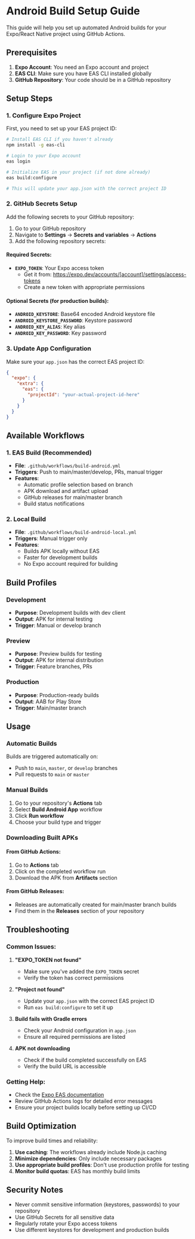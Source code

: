 # Android Build Setup Guide

This guide will help you set up automated Android builds for your Expo/React Native project using GitHub Actions.

## Prerequisites

1. **Expo Account**: You need an Expo account and project
2. **EAS CLI**: Make sure you have EAS CLI installed globally
3. **GitHub Repository**: Your code should be in a GitHub repository

## Setup Steps

### 1. Configure Expo Project

First, you need to set up your EAS project ID:

```bash
# Install EAS CLI if you haven't already
npm install -g eas-cli

# Login to your Expo account
eas login

# Initialize EAS in your project (if not done already)
eas build:configure

# This will update your app.json with the correct project ID
```

### 2. GitHub Secrets Setup

Add the following secrets to your GitHub repository:

1. Go to your GitHub repository
2. Navigate to **Settings** → **Secrets and variables** → **Actions**
3. Add the following repository secrets:

#### Required Secrets:

- **`EXPO_TOKEN`**: Your Expo access token
  - Get it from: https://expo.dev/accounts/[account]/settings/access-tokens
  - Create a new token with appropriate permissions

#### Optional Secrets (for production builds):

- **`ANDROID_KEYSTORE`**: Base64 encoded Android keystore file
- **`ANDROID_KEYSTORE_PASSWORD`**: Keystore password
- **`ANDROID_KEY_ALIAS`**: Key alias
- **`ANDROID_KEY_PASSWORD`**: Key password

### 3. Update App Configuration

Make sure your `app.json` has the correct EAS project ID:

```json
{
  "expo": {
    "extra": {
      "eas": {
        "projectId": "your-actual-project-id-here"
      }
    }
  }
}
```

## Available Workflows

### 1. EAS Build (Recommended)
- **File**: `.github/workflows/build-android.yml`
- **Triggers**: Push to main/master/develop, PRs, manual trigger
- **Features**:
  - Automatic profile selection based on branch
  - APK download and artifact upload
  - GitHub releases for main/master branch
  - Build status notifications

### 2. Local Build
- **File**: `.github/workflows/build-android-local.yml`
- **Triggers**: Manual trigger only
- **Features**:
  - Builds APK locally without EAS
  - Faster for development builds
  - No Expo account required for building

## Build Profiles

### Development
- **Purpose**: Development builds with dev client
- **Output**: APK for internal testing
- **Trigger**: Manual or develop branch

### Preview
- **Purpose**: Preview builds for testing
- **Output**: APK for internal distribution
- **Trigger**: Feature branches, PRs

### Production
- **Purpose**: Production-ready builds
- **Output**: AAB for Play Store
- **Trigger**: Main/master branch

## Usage

### Automatic Builds
Builds are triggered automatically on:
- Push to `main`, `master`, or `develop` branches
- Pull requests to `main` or `master`

### Manual Builds
1. Go to your repository's **Actions** tab
2. Select **Build Android App** workflow
3. Click **Run workflow**
4. Choose your build type and trigger

### Downloading Built APKs

#### From GitHub Actions:
1. Go to **Actions** tab
2. Click on the completed workflow run
3. Download the APK from **Artifacts** section

#### From GitHub Releases:
- Releases are automatically created for main/master branch builds
- Find them in the **Releases** section of your repository

## Troubleshooting

### Common Issues:

1. **"EXPO_TOKEN not found"**
   - Make sure you've added the `EXPO_TOKEN` secret
   - Verify the token has correct permissions

2. **"Project not found"**
   - Update your `app.json` with the correct EAS project ID
   - Run `eas build:configure` to set it up

3. **Build fails with Gradle errors**
   - Check your Android configuration in `app.json`
   - Ensure all required permissions are listed

4. **APK not downloading**
   - Check if the build completed successfully on EAS
   - Verify the build URL is accessible

### Getting Help:

- Check the [Expo EAS documentation](https://docs.expo.dev/build/introduction/)
- Review GitHub Actions logs for detailed error messages
- Ensure your project builds locally before setting up CI/CD

## Build Optimization

To improve build times and reliability:

1. **Use caching**: The workflows already include Node.js caching
2. **Minimize dependencies**: Only include necessary packages
3. **Use appropriate build profiles**: Don't use production profile for testing
4. **Monitor build quotas**: EAS has monthly build limits

## Security Notes

- Never commit sensitive information (keystores, passwords) to your repository
- Use GitHub Secrets for all sensitive data
- Regularly rotate your Expo access tokens
- Use different keystores for development and production builds
